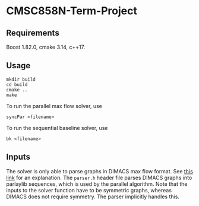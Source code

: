 # CMSC858N-Term-Project

## Requirements
Boost 1.82.0, cmake 3.14, c++17. 

## Usage 
```
mkdir build
cd build
cmake ..
make
```
To run the parallel max flow solver, use 
```
syncPar <filename>
```
To run the sequential baseline solver, use 
```
bk <filename>
```

## Inputs

The solver is only able to parse graphs in DIMACS max flow format. See [this link](https://lpsolve.sourceforge.net/5.5/DIMACS_maxf.htm) for an explanation. 
The ```parser.h``` header file parses DIMACS graphs into parlaylib sequences, which is used by the parallel algorithm. Note that the inputs to the solver function have to be symmetric graphs, whereas DIMACS does not require symmetry. The parser implicitly handles this. 






